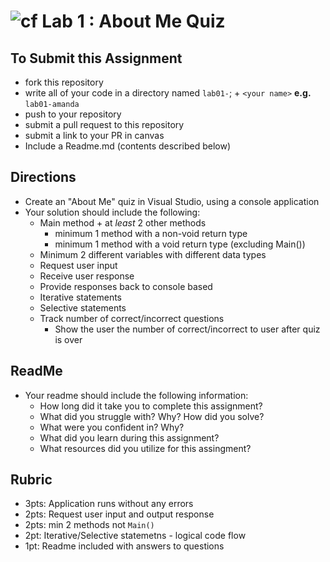 ![cf](http://i.imgur.com/7v5ASc8.png) Lab 1 : About Me Quiz
=====================================

## To Submit this Assignment
- fork this repository
- write all of your code in a directory named `lab01-`; + `<your name>` **e.g.** `lab01-amanda`
- push to your repository
- submit a pull request to this repository
- submit a link to your PR in canvas
- Include a Readme.md (contents described below)

## Directions
- Create an "About Me" quiz in Visual Studio, using a console application
- Your solution should include the following:
    - Main method + at *least* 2 other methods
      - minimum 1 method with a non-void return type
      - minimum 1 method with a void return type (excluding Main())
    - Minimum 2 different variables with different data types
    - Request user input
    - Receive user response 
    - Provide responses back to console based 
    - Iterative statements
    - Selective statements
    - Track number of correct/incorrect questions 
      - Show the user the number of correct/incorrect to user after quiz is over

## ReadMe
- Your readme should include the following information:
	- How long did it take you to complete this assignment?
	- What did you struggle with? Why? How did you solve?
	- What were you confident in? Why?
	- What did you learn during this assignment?
    - What resources did you utilize for this assingment?

## Rubric
- 3pts: Application runs without any errors
- 2pts: Request user input and output response
- 2pts: min 2 methods not `Main()`
- 2pt: Iterative/Selective statemetns - logical code flow
- 1pt: Readme included with answers to questions
